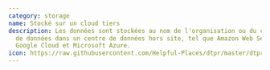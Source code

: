 ```yaml
---
category: storage
name: Stocké sur un cloud tiers
description: Les données sont stockées au nom de l'organisation ou du collecteur
  de données dans un centre de données hors site, tel que Amazon Web Services,
  Google Cloud et Microsoft Azure.
icon: https://raw.githubusercontent.com/Helpful-Places/dtpr/master/dtpr_icons/storage/cloud.svg
---
```

